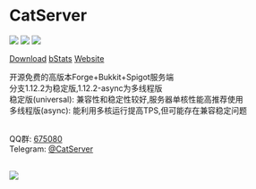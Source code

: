 # CatServer
![](https://img.shields.io/badge/Minecraft-1.12.2-brightgreen.svg?colorB=469C00)
![](https://img.shields.io/badge/Forge-14.23.5.2847-brightgreen.svg?colorB=469C00)
![](https://img.shields.io/badge/Spigot-1.12.2%20latest-brightgreen.svg?colorB=469C00)

[Download](https://github.com/Luohuayu/CatServer/releases)
[bStats](https://bstats.org/plugin/bukkit/CatServer)
[Website](http://catserver.moe)

开源免费的高版本Forge+Bukkit+Spigot服务端<br>
分支1.12.2为稳定版,1.12.2-async为多线程版<br>
稳定版(universal): 兼容性和稳定性较好,服务器单核性能高推荐使用<br>
多线程版(async): 能利用多核运行提高TPS,但可能存在兼容稳定问题<br><br>

QQ群: [675080](https://jq.qq.com/?_wv=1027&k=541nx1s)<br>
Telegram: [@CatServer](https://t.me/CatServer)<br><br>

<img src="https://bstats.org/signatures/bukkit/CatServer.svg">
